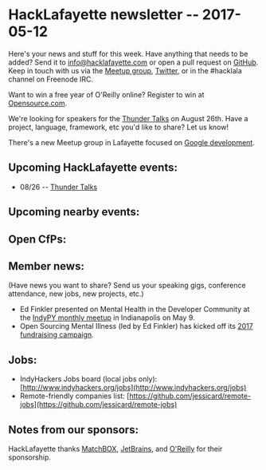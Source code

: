 # HackLafayette newsletter -- 2017-05-12

Here's your news and stuff for this week. Have anything that needs to be added? Send it to info@hacklafayette.com or open a pull request on [GitHub](https://github.com/hacklafayette/newsletter). Keep in touch with us via the [Meetup group](https://www.meetup.com/hacklafayette/), [Twitter](https://twitter.com/hacklafayette), or in the #hacklala channel on Freenode IRC.

Want to win a free year of O'Reilly online? Register to win at [Opensource.com](https://opensource.com/article/17/5/2017-oreilly-safari-giveaway).

We're looking for speakers for the [Thunder Talks](https://www.meetup.com/hacklafayette/events/237527854/) on August 26th. Have a project, language, framework, etc you'd like to share? Let us know!

There's a new Meetup group in Lafayette focused on [Google development](https://www.meetup.com/GDGLafayette/).

## Upcoming HackLafayette events:

* 08/26 -- [Thunder Talks](https://www.meetup.com/hacklafayette/events/239012244/)

## Upcoming nearby events:



## Open CfPs:

## Member news:
(Have news you want to share? Send us your speaking gigs, conference attendance, new jobs, new projects, etc.)
* Ed Finkler presented on Mental Health in the Developer Community at the [IndyPY monthly meetup](https://www.meetup.com/indypy/events/231706241/) in Indianapolis on May 9.
* Open Sourcing Mental Illness (led by Ed Finkler) has kicked off its [2017 fundraising campaign](https://osmihelp.org/2017-campaign).

## Jobs:
* IndyHackers Jobs board (local jobs only): [http://www.indyhackers.org/jobs](http://www.indyhackers.org/jobs)
* Remote-friendly companies list: [https://github.com/jessicard/remote-jobs](https://github.com/jessicard/remote-jobs)

## Notes from our sponsors:

HackLafayette thanks [MatchBOX](http://matchboxstudio.org/), [JetBrains](https://www.jetbrains.com/), and [O'Reilly](http://www.oreilly.com/) for their sponsorship.
